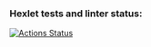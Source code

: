 ### Hexlet tests and linter status:
[![Actions Status](https://github.com/sol-un/layout-designer-project-lvl2/workflows/hexlet-check/badge.svg)](https://github.com/sol-un/layout-designer-project-lvl2/actions)